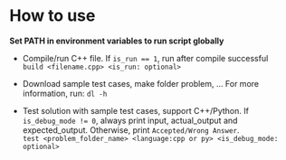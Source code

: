 # How to use

**Set PATH in environment variables to run script globally**

- Compile/run C++ file. If `is_run == 1`, run after compile successful  
`build <filename.cpp> <is_run: optional>`

- Download sample test cases, make folder problem, ... For more information, run: `dl -h`  

- Test solution with sample test cases, support C++/Python. If `is_debug_mode != 0`, always print input, actual_output and expected_output. Otherwise, print `Accepted/Wrong Answer`.   
`test <problem_folder_name> <language:cpp or py> <is_debug_mode: optional>`
